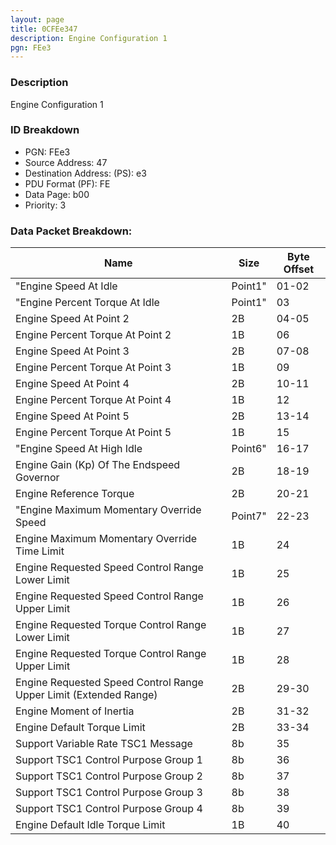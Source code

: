 ```yaml
---
layout: page
title: 0CFEe347
description: Engine Configuration 1
pgn: FEe3
---
```


### Description

Engine Configuration 1

### ID Breakdown
* PGN: FEe3
* Source Address: 47
* Destination Address: (PS): e3
* PDU Format (PF): FE
* Data Page: b00
* Priority: 3
### Data Packet Breakdown:

| Name | Size | Byte Offset |
| ---- | ---- | ----------- |
| "Engine Speed At Idle | Point1" | 01-02 |
| "Engine Percent Torque At Idle | Point1" | 03 |
| Engine Speed At Point 2 | 2B | 04-05 |
| Engine Percent Torque At Point 2 | 1B | 06 |
| Engine Speed At Point 3 | 2B | 07-08 |
| Engine Percent Torque At Point 3 | 1B | 09 |
| Engine Speed At Point 4 | 2B | 10-11 |
| Engine Percent Torque At Point 4 | 1B | 12 |
| Engine Speed At Point 5 | 2B | 13-14 |
| Engine Percent Torque At Point 5 | 1B | 15 |
| "Engine Speed At High Idle | Point6" | 16-17 |
| Engine Gain (Kp) Of The Endspeed Governor | 2B | 18-19 |
| Engine Reference Torque | 2B | 20-21 |
| "Engine Maximum Momentary Override Speed | Point7" | 22-23 |
| Engine Maximum Momentary Override Time Limit | 1B | 24 |
| Engine Requested Speed Control Range Lower Limit | 1B | 25 |
| Engine Requested Speed Control Range Upper Limit | 1B | 26 |
| Engine Requested Torque Control Range Lower Limit | 1B | 27 |
| Engine Requested Torque Control Range Upper Limit | 1B | 28 |
| Engine Requested Speed Control Range Upper Limit (Extended Range) | 2B | 29-30 |
| Engine Moment of Inertia | 2B | 31-32 |
| Engine Default Torque Limit | 2B | 33-34 |
| Support Variable Rate TSC1 Message | 8b | 35 |
| Support TSC1 Control Purpose Group 1 | 8b | 36 |
| Support TSC1 Control Purpose Group 2 | 8b | 37 |
| Support TSC1 Control Purpose Group 3 | 8b | 38 |
| Support TSC1 Control Purpose Group 4 | 8b | 39 |
| Engine Default Idle Torque Limit | 1B | 40 |
